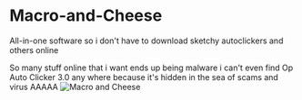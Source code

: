 # Macro-and-Cheese
All-in-one software so i don't have to download sketchy autoclickers and others online

So many stuff online that i want ends up being malware i can't even find Op Auto Clicker 3.0 any where because it's hidden in the sea of scams and virus AAAAA
![Macro and Cheese](https://user-images.githubusercontent.com/111538779/187095958-f19a1d2a-03b3-4f09-9ec1-8e5f8cec1c6d.png)

